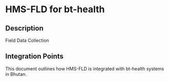 # HMS-FLD for bt-health

## Description

Field Data Collection

## Integration Points

This document outlines how HMS-FLD is integrated with bt-health systems in Bhutan.
